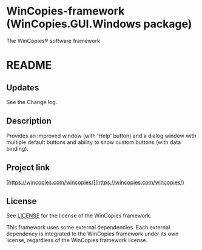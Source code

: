 ﻿WinCopies-framework (WinCopies.GUI.Windows package)
===================================================

The WinCopies® software framework

README
======

Updates
-------

See the Change log.

Description
-----------

Provides an improved window (with 'Help' button) and a dialog window with multiple default buttons and ability to show custom buttons (with data binding).

Project link
------------

[https://wincopies.com/wincopies/](https://wincopies.com/wincopies/)

License
-------

See [LICENSE](https://github.com/pierresprim/WinCopies-framework/blob/master/LICENSE) for the license of the WinCopies framework.

This framework uses some external dependencies. Each external dependency is integrated to the WinCopies framework under its own license, regardless of the WinCopies framework license.
